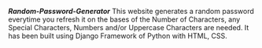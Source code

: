 ***Random-Password-Generator***
This website generates a random password everytime you refresh it on the bases of the Number of Characters, any Special Characters, Numbers and/or Uppercase Characters are needed.
It has been built using Django Framework of Python with HTML, CSS.
